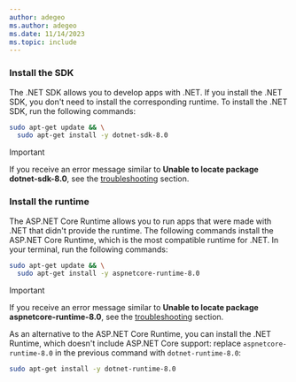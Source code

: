 ```yaml
---
author: adegeo
ms.author: adegeo
ms.date: 11/14/2023
ms.topic: include
---
```


### Install the SDK

The .NET SDK allows you to develop apps with .NET. If you install the .NET SDK, you don't need to install the corresponding runtime. To install the .NET SDK, run the following commands:

```bash
sudo apt-get update && \
  sudo apt-get install -y dotnet-sdk-8.0
```

> [!IMPORTANT]
> If you receive an error message similar to **Unable to locate package dotnet-sdk-8.0**, see the [troubleshooting](#troubleshooting) section.

### Install the runtime

The ASP.NET Core Runtime allows you to run apps that were made with .NET that didn't provide the runtime. The following commands install the ASP.NET Core Runtime, which is the most compatible runtime for .NET. In your terminal, run the following commands:

```bash
sudo apt-get update && \
  sudo apt-get install -y aspnetcore-runtime-8.0
```

> [!IMPORTANT]
> If you receive an error message similar to **Unable to locate package aspnetcore-runtime-8.0**, see the [troubleshooting](#troubleshooting) section.

As an alternative to the ASP.NET Core Runtime, you can install the .NET Runtime, which doesn't include ASP.NET Core support: replace `aspnetcore-runtime-8.0` in the previous command with `dotnet-runtime-8.0`:

```bash
sudo apt-get install -y dotnet-runtime-8.0
```
